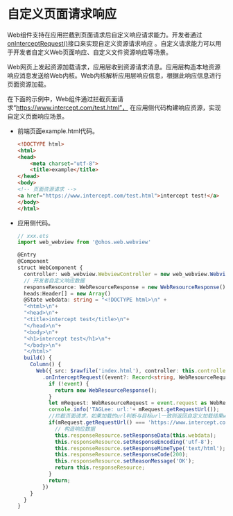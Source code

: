 # 自定义页面请求响应


Web组件支持在应用拦截到页面请求后自定义响应请求能力。开发者通过[onInterceptRequest()](../reference/arkui-ts/ts-basic-components-web.md#oninterceptrequest9)接口来实现自定义资源请求响应 。自定义请求能力可以用于开发者自定义Web页面响应、自定义文件资源响应等场景。


Web网页上发起资源加载请求，应用层收到资源请求消息。应用层构造本地资源响应消息发送给Web内核。Web内核解析应用层响应信息，根据此响应信息进行页面资源加载。


在下面的示例中，Web组件通过拦截页面请求“https://www.intercept.com/test.html”， 在应用侧代码构建响应资源，实现自定义页面响应场景。


- 前端页面example.html代码。

  ```html
  <!DOCTYPE html>
  <html>
  <head>
      <meta charset="utf-8">
      <title>example</title>
  </head>
  <body>
  <!-- 页面资源请求 -->
  <a href="https://www.intercept.com/test.html">intercept test!</a>
  </body>
  </html>
  ```

- 应用侧代码。

  ```ts
  // xxx.ets
  import web_webview from '@ohos.web.webview'

  @Entry
  @Component
  struct WebComponent {
    controller: web_webview.WebviewController = new web_webview.WebviewController()
    // 开发者自定义响应数据
    responseResource: WebResourceResponse = new WebResourceResponse()
    heads:Header[] = new Array()
    @State webdata: string = "<!DOCTYPE html>\n" +
    "<html>\n"+
    "<head>\n"+
    "<title>intercept test</title>\n"+
    "</head>\n"+
    "<body>\n"+
    "<h1>intercept test</h1>\n"+
    "</body>\n"+
    "</html>"
    build() {
      Column() {
        Web({ src: $rawfile('index.html'), controller: this.controller })
          .onInterceptRequest((event?: Record<string, WebResourceRequest>): WebResourceResponse => {
            if (!event) {
              return new WebResourceResponse();
            }
            let mRequest: WebResourceRequest = event.request as WebResourceRequest;
            console.info('TAGLee: url:'+ mRequest.getRequestUrl());
            //拦截页面请求，如果加载的url判断与目标url一致则返回自定义加载结果webData
            if(mRequest.getRequestUrl() === 'https://www.intercept.com/test.html'){
              // 构造响应数据
              this.responseResource.setResponseData(this.webdata);
              this.responseResource.setResponseEncoding('utf-8');
              this.responseResource.setResponseMimeType('text/html');
              this.responseResource.setResponseCode(200);
              this.responseResource.setReasonMessage('OK');
              return this.responseResource;
            }
            return;
          })
      }
    }
  }
  ```
